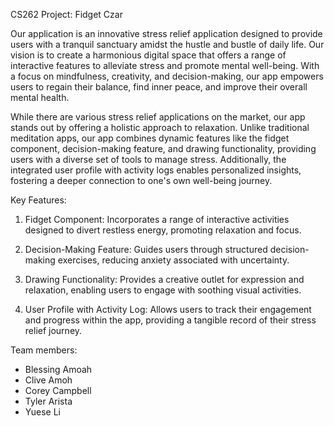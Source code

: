 CS262 Project: Fidget Czar

Our application is an innovative stress relief application designed to provide users with a tranquil sanctuary amidst the hustle and bustle of daily life. Our vision is to create a harmonious digital space that offers a range of interactive features to alleviate stress and promote mental well-being. With a focus on mindfulness, creativity, and decision-making, our app empowers users to regain their balance, find inner peace, and improve their overall mental health.

While there are various stress relief applications on the market, our app stands out by offering a holistic approach to relaxation. Unlike traditional meditation apps, our app combines dynamic features like the fidget component, decision-making feature, and drawing functionality, providing users with a diverse set of tools to manage stress. Additionally, the integrated user profile with activity logs enables personalized insights, fostering a deeper connection to one's own well-being journey.

Key Features:

1. Fidget Component: Incorporates a range of interactive activities designed to divert restless energy, promoting relaxation and focus.

2. Decision-Making Feature: Guides users through structured decision-making exercises, reducing anxiety associated with uncertainty.

3. Drawing Functionality: Provides a creative outlet for expression and relaxation, enabling users to engage with soothing visual activities.

4. User Profile with Activity Log: Allows users to track their engagement and progress within the app, providing a tangible record of their stress relief journey.


Team members: 
- Blessing Amoah
- Clive Amoh
- Corey Campbell
- Tyler Arista
- Yuese Li
